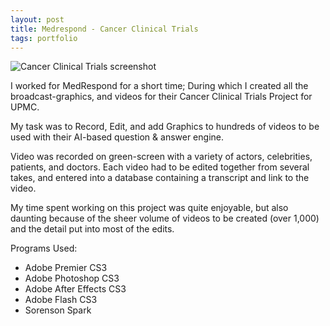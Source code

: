 ```yaml
---
layout: post
title: Medrespond - Cancer Clinical Trials
tags: portfolio
---
```


![Cancer Clinical Trials screenshot](http://4.bp.blogspot.com/_KHL6Vvj96Eo/S9BXOuh79ZI/AAAAAAAAAmw/o_6l5ElnYyk/s320/medRespond.png)


I worked for MedRespond for a short time; During which I created all the broadcast-graphics, and videos for their Cancer Clinical Trials Project for UPMC. 

My task was to Record, Edit, and add Graphics to hundreds of videos to be used with their AI-based question & answer engine.

Video was recorded on green-screen with a variety of actors, celebrities, patients, and doctors. Each video had to be edited together from several takes, and entered into a database containing a transcript and link to the video.

My time spent working on this project was quite enjoyable, but also daunting because of the sheer volume of videos to be created (over 1,000) and the detail put into most of the edits.

Programs Used:

* Adobe Premier CS3
* Adobe Photoshop CS3
* Adobe After Effects CS3
* Adobe Flash CS3
* Sorenson Spark

